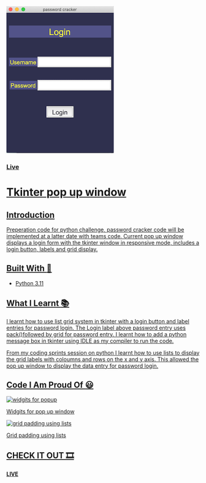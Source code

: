 <img width="280" alt="Screenshot" src="./screenshot.png"></div>

<div align="left">
  <h3>
    <a href="https://osaze-ai.github.io/travel-blog/" color="white">
      Live
    </div>
      
# Tkinter pop up window 

## Introduction 

Preperation code for python challenge, password cracker code will be implemented at a latter date with teams code. Current pop up window displays a login form with the tkinter window in responsive mode, includes a login button, labels and grid display.

## Built With :hammer:

- Python 3.11

## What I Learnt :books:

I learnt how to use list grid system in tkinter with a login button and label entries for password login. The Login label above password entry uses pack()followed by grid for password entry. I learnt how to add a python message box in tkinter using IDLE as my compiler to run the code. 

From my coding sprints session on python I learnt how to use lists to display the grid labels with coloumns and rows on the x and y axis. This allowed the pop up window to display the data entry for password login. 


## Code I Am Proud Of :smiley:

![widgits for popup](https://github.com/Osaze-ai/tkinter-popup-window/assets/130580788/cea7c772-93e3-4dc9-85a4-f58dec1b1946)

Widgits for pop up window

![grid padding using lists](https://github.com/Osaze-ai/tkinter-popup-window/assets/130580788/8eb90766-668b-4c7e-b51a-ee456a30daa0)

Grid padding using lists



## CHECK IT OUT :film_strip:

<h4> <a href="" color="white"> LIVE </a> </div>




